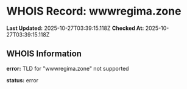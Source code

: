 # WHOIS Record: wwwregima.zone

**Last Updated:** 2025-10-27T03:39:15.118Z
**Checked At:** 2025-10-27T03:39:15.118Z

## WHOIS Information

**error:** TLD for "wwwregima.zone" not supported

**status:** error

